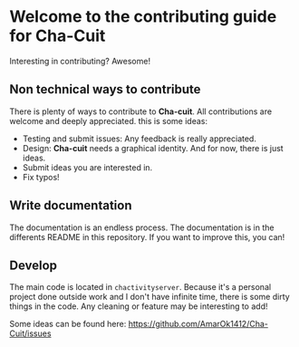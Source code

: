 # Welcome to the contributing guide for Cha-Cuit

Interesting in contributing? Awesome!


## Non technical ways to contribute

There is plenty of ways to contribute to **Cha-cuit**. All contributions are welcome and deeply appreciated. this is some ideas:

+ Testing and submit issues: Any feedback is really appreciated.
+ Design: **Cha-cuit** needs a graphical identity. And for now, there is just ideas.
+ Submit ideas you are interested in.
+ Fix typos!

## Write documentation

The documentation is an endless process. The documentation is in the differents README in this repository. If you want to improve this, you can!

## Develop

The main code is located in `chactivityserver`. Because it's a personal project done outside work and I don't have infinite time,
there is some dirty things in the code. Any cleaning or feature may be interesting to add!

Some ideas can be found here: https://github.com/AmarOk1412/Cha-Cuit/issues